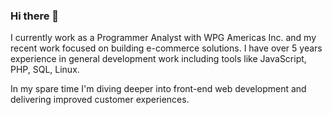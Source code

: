 ### Hi there 👋

I currently work as a Programmer Analyst with WPG Americas Inc. 
and my recent work focused on building e-commerce solutions. 
I have over 5 years experience in general development work
including tools like JavaScript, PHP, SQL, Linux. 

In my spare time 
I'm diving deeper into 
front-end web development and 
delivering improved customer experiences.
